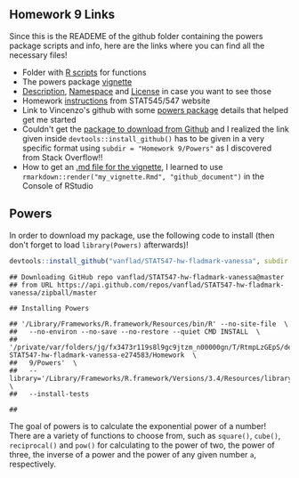Homework 9 Links
----------------

Since this is the READEME of the github folder containing the powers package scripts and info, here are the links where you can find all the necessary files!

-   Folder with [R scripts](https://github.com/vanflad/STAT547-hw-fladmark-vanessa/tree/master/Homework%209/R) for functions
-   The powers package [vignette](https://github.com/vanflad/STAT547-hw-fladmark-vanessa/blob/master/Homework%209/inst/doc/my_vignette.Rmd)
-   [Description](https://github.com/vanflad/STAT547-hw-fladmark-vanessa/blob/master/Homework%209/DESCRIPTION), [Namespace](https://github.com/vanflad/STAT547-hw-fladmark-vanessa/blob/master/Homework%209/NAMESPACE) and [License]() in case you want to see those
-   Homework [instructions](http://stat545.com/hw09_package.html) from STAT545/547 website
-   Link to Vincenzo's github with some [powers package](https://github.com/vincenzocoia/powers/blob/master/R/pow.R) details that helped get me started
-   Couldn't get the [package to download from Github](https://stackoverflow.com/questions/31424883/how-do-i-install-rhadoop-package-rhdfs-from-github-using-devtools) and I realized the link given inside `devtools::install_github()` has to be given in a very specific format using `subdir = "Homework 9/Powers"` as I discovered from Stack Overflow!!
-   How to get an [.md file for the vignette](https://github.com/klutometis/roxygen/issues/314), I learned to use `rmarkdown::render("my_vignette.Rmd", "github_document")` in the Console of RStudio

Powers
------

In order to download my package, use the following code to install (then don't forget to load `library(Powers)` afterwards)!

``` r
devtools::install_github("vanflad/STAT547-hw-fladmark-vanessa", subdir = "Homework 9/Powers")
```

    ## Downloading GitHub repo vanflad/STAT547-hw-fladmark-vanessa@master
    ## from URL https://api.github.com/repos/vanflad/STAT547-hw-fladmark-vanessa/zipball/master

    ## Installing Powers

    ## '/Library/Frameworks/R.framework/Resources/bin/R' --no-site-file  \
    ##   --no-environ --no-save --no-restore --quiet CMD INSTALL  \
    ##   '/private/var/folders/jg/fx3473r119s8l9gc9jtzm_n00000gn/T/RtmpLzGEpS/devtools6fca425c7d1/vanflad-STAT547-hw-fladmark-vanessa-e274583/Homework  \
    ##   9/Powers'  \
    ##   --library='/Library/Frameworks/R.framework/Versions/3.4/Resources/library'  \
    ##   --install-tests

    ## 

The goal of powers is to calculate the exponential power of a number! There are a variety of functions to choose from, such as `square()`, `cube()`, `reciprocal()` and `pow()` for calculating to the power of two, the power of three, the inverse of a power and the power of any given number `a`, respectively.
